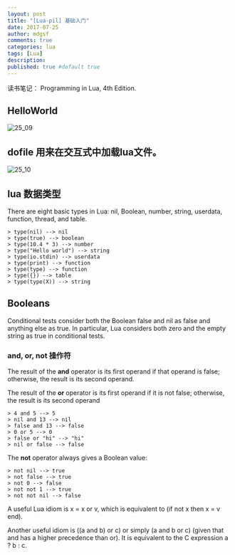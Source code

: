 ```yaml
---
layout: post
title: "[Lua-pil] 基础入门"
date: 2017-07-25
author: mdgsf
comments: true
categories: lua
tags: [Lua]
description:
published: true #default true
---
```


读书笔记： Programming in Lua, 4th Edition.

## HelloWorld

<img src="{{ site.url }}/images/2017/07/25_09.png" alt="25_09" />

## dofile 用来在交互式中加载lua文件。

<img src="{{ site.url }}/images/2017/07/25_10.png" alt="25_10" />

## lua 数据类型

There are eight basic types in Lua: nil, Boolean, number, string, userdata, function, thread, and table.

```
> type(nil) --> nil
> type(true) --> boolean
> type(10.4 * 3) --> number
> type("Hello world") --> string
> type(io.stdin) --> userdata
> type(print) --> function
> type(type) --> function
> type({}) --> table
> type(type(X)) --> string
```

## Booleans

Conditional tests consider both the Boolean false and nil
as false and anything else as true. In particular, Lua considers both zero and the empty string as true in
conditional tests.

### and, or, not 操作符

The result of the **and** operator is its first operand if that operand is false; otherwise, the result is its second operand.

The result of the **or** operator is its first operand if it is not false; otherwise, the result is its second operand

```
> 4 and 5 --> 5
> nil and 13 --> nil
> false and 13 --> false
> 0 or 5 --> 0
> false or "hi" --> "hi"
> nil or false --> false
```

The **not** operator always gives a Boolean value:

```
> not nil --> true
> not false --> true
> not 0 --> false
> not not 1 --> true
> not not nil --> false
```

A useful Lua idiom is x = x or v, which is equivalent to (if not x then x = v end).

Another useful idiom is ((a and b) or c) or simply (a and b or c) (given that and has a
higher precedence than or). It is equivalent to the C expression a ? b : c.
